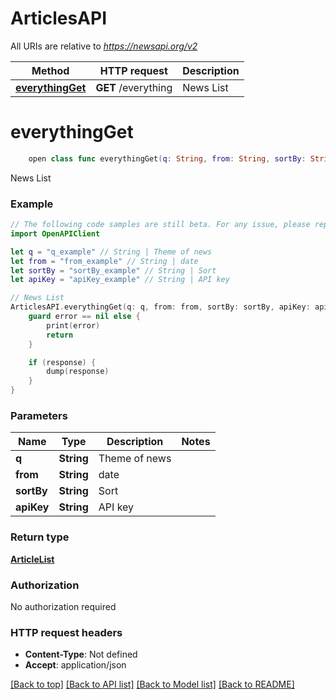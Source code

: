 # ArticlesAPI

All URIs are relative to *https://newsapi.org/v2*

Method | HTTP request | Description
------------- | ------------- | -------------
[**everythingGet**](ArticlesAPI.md#everythingget) | **GET** /everything | News List


# **everythingGet**
```swift
    open class func everythingGet(q: String, from: String, sortBy: String, apiKey: String, completion: @escaping (_ data: ArticleList?, _ error: Error?) -> Void)
```

News List

### Example 
```swift
// The following code samples are still beta. For any issue, please report via http://github.com/OpenAPITools/openapi-generator/issues/new
import OpenAPIClient

let q = "q_example" // String | Theme of news
let from = "from_example" // String | date
let sortBy = "sortBy_example" // String | Sort
let apiKey = "apiKey_example" // String | API key

// News List
ArticlesAPI.everythingGet(q: q, from: from, sortBy: sortBy, apiKey: apiKey) { (response, error) in
    guard error == nil else {
        print(error)
        return
    }

    if (response) {
        dump(response)
    }
}
```

### Parameters

Name | Type | Description  | Notes
------------- | ------------- | ------------- | -------------
 **q** | **String** | Theme of news | 
 **from** | **String** | date | 
 **sortBy** | **String** | Sort | 
 **apiKey** | **String** | API key | 

### Return type

[**ArticleList**](ArticleList.md)

### Authorization

No authorization required

### HTTP request headers

 - **Content-Type**: Not defined
 - **Accept**: application/json

[[Back to top]](#) [[Back to API list]](../README.md#documentation-for-api-endpoints) [[Back to Model list]](../README.md#documentation-for-models) [[Back to README]](../README.md)

